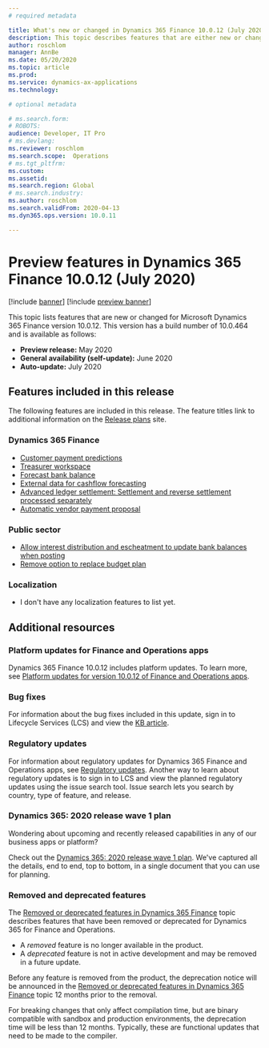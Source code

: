 ```yaml
---
# required metadata

title: What's new or changed in Dynamics 365 Finance 10.0.12 (July 2020)
description: This topic describes features that are either new or changed in the Dynamics 365 Finance version 10.0.12 preview release.
author: roschlom
manager: AnnBe
ms.date: 05/20/2020
ms.topic: article
ms.prod: 
ms.service: dynamics-ax-applications
ms.technology: 

# optional metadata

# ms.search.form: 
# ROBOTS: 
audience: Developer, IT Pro
# ms.devlang: 
ms.reviewer: roschlom
ms.search.scope:  Operations
# ms.tgt_pltfrm: 
ms.custom: 
ms.assetid: 
ms.search.region: Global
# ms.search.industry: 
ms.author: roschlom
ms.search.validFrom: 2020-04-13 
ms.dyn365.ops.version: 10.0.11

---
```

# Preview features in Dynamics 365 Finance 10.0.12 (July 2020)

[!include [banner](../includes/banner.md)]
[!include [preview banner](../includes/preview-banner.md)]

This topic lists features that are new or changed for Microsoft Dynamics 365 Finance version 10.0.12. This version has a build number of 10.0.464 and is available as follows:

- **Preview release:** May 2020
- **General availability (self-update):** June 2020
- **Auto-update:** July 2020

## Features included in this release
The following features are included in this release. The feature titles link to additional information on the [Release plans](https://docs.microsoft.com/dynamics365/release-plans/) site. 

### Dynamics 365 Finance
- [Customer payment predictions](https://docs.microsoft.com/en-us/dynamics365-release-plan/2020wave1/dynamics365-finance/customer-payment-predictions)
 - [Treasurer workspace](https://docs.microsoft.com/en-us/dynamics365-release-plan/2020wave1/dynamics365-finance/treasurer-workspace)
 - [Forecast bank balance](https://docs.microsoft.com/en-us/dynamics365-release-plan/2020wave1/dynamics365-finance/forecast-bank-balance)
 - [External data for cashflow forecasting](https://docs.microsoft.com/en-us/dynamics365-release-plan/2020wave1/dynamics365-finance/external-data-cash-forecasting)
 - [Advanced ledger settlement: Settlement and reverse settlement processed separately](https://docs.microsoft.com/en-us/dynamics365-release-plan/2020wave1/dynamics365-finance/advanced-ledger-settlement-settlement-reverse-settlement-processed-separately)
 - [Automatic vendor payment proposal](https://docs.microsoft.com/en-us/dynamics365-release-plan/2020wave1/dynamics365-finance/automatic-vendor-payment-proposal)
 
 ### Public sector
 - [Allow interest distribution and escheatment to update bank balances when posting](https://docs.microsoft.com/en-us/dynamics365-release-plan/2020wave1/dynamics365-finance/allow-interest-distribution-escheatment-use-feature--lets-update-bank-balances-when-posting-advanced-ledger-entries)
 - [Remove option to replace budget plan](https://docs.microsoft.com/en-us/dynamics365-release-plan/2020wave1/dynamics365-finance/remove-option-replace-budget-plan)
 
 ### Localization
 - I don't have any localization features to list yet. 


## Additional resources

### Platform updates for Finance and Operations apps
Dynamics 365 Finance 10.0.12 includes platform updates. To learn more, see [Platform updates for version 10.0.12 of Finance and Operations apps](../../fin-ops-core/dev-itpro/get-started/whats-new-platform-update-36.md). 

### Bug fixes 
For information about the bug fixes included in this update, sign in to Lifecycle Services (LCS) and view the [KB article](https://fix.lcs.dynamics.com/Issue/Details?bugId=438264&dbType=3&qc=d7dbe350d53c7743949f6afa556ea8d19b4fc1d3e16824e1a2eef32e0c3b300a).

### Regulatory updates
For information about regulatory updates for Dynamics 365 Finance and Operations apps, see [Regulatory updates](https://docs.microsoft.com/dynamics365/finance/localizations/regulatory-updates). Another way to learn about regulatory updates is to sign in to LCS and view the planned regulatory updates using the issue search tool. Issue search lets you search by country, type of feature, and release. 

### Dynamics 365: 2020 release wave 1 plan

Wondering about upcoming and recently released capabilities in any of our business apps or platform?

Check out the [Dynamics 365: 2020 release wave 1 plan](https://docs.microsoft.com/dynamics365-release-plan/2020wave1/index). We've captured all the details, end to end, top to bottom, in a single document that you can use for planning.

### Removed and deprecated features

The [Removed or deprecated features in Dynamics 365 Finance](removed-deprecated-features-finance.md) topic describes features that have been removed or deprecated for Dynamics 365 for Finance and Operations.

- A *removed* feature is no longer available in the product.
- A *deprecated* feature is not in active development and may be removed in a future update.

Before any feature is removed from the product, the deprecation notice will be announced in the [Removed or deprecated features in Dynamics 365 Finance](removed-deprecated-features-finance.md) topic 12 months prior to the removal.

For breaking changes that only affect compilation time, but are binary compatible with sandbox and production environments, the deprecation time will be less than 12 months. Typically, these are functional updates that need to be made to the compiler.
